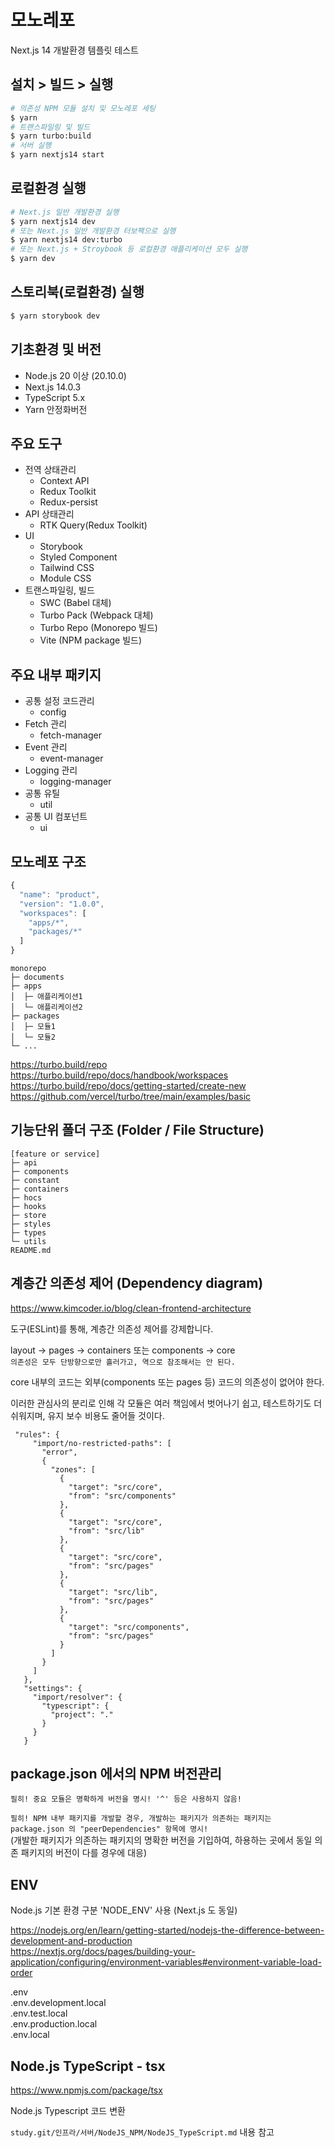 # 모노레포

Next.js 14 개발환경 템플릿 테스트

## 설치 > 빌드 > 실행

```bash
# 의존성 NPM 모듈 설치 및 모노레포 세팅
$ yarn
# 트랜스파일링 및 빌드
$ yarn turbo:build
# 서버 실행
$ yarn nextjs14 start
```

## 로컬환경 실행

```bash
# Next.js 일반 개발환경 실행
$ yarn nextjs14 dev
# 또는 Next.js 일반 개발환경 터보팩으로 실행
$ yarn nextjs14 dev:turbo
# 또는 Next.js + Stroybook 등 로컬환경 애플리케이션 모두 실행
$ yarn dev
```

## 스토리북(로컬환경) 실행

```bash
$ yarn storybook dev
```

## 기초환경 및 버전

- Node.js 20 이상 (20.10.0)
- Next.js 14.0.3
- TypeScript 5.x
- Yarn 안정화버전

## 주요 도구

- 전역 상태관리
  - Context API
  - Redux Toolkit
  - Redux-persist
- API 상태관리
  - RTK Query(Redux Toolkit)
- UI
  - Storybook
  - Styled Component
  - Tailwind CSS
  - Module CSS
- 트랜스파일링, 빌드
  - SWC (Babel 대체)
  - Turbo Pack (Webpack 대체)
  - Turbo Repo (Monorepo 빌드)
  - Vite (NPM package 빌드)

## 주요 내부 패키지

- 공통 설정 코드관리
  - config
- Fetch 관리
  - fetch-manager
- Event 관리
  - event-manager
- Logging 관리
  - logging-manager
- 공통 유틸
  - util
- 공통 UI 컴포넌트
  - ui

## 모노레포 구조

```javascript
{
  "name": "product",
  "version": "1.0.0",
  "workspaces": [
    "apps/*",
    "packages/*"
  ]
}
```

```
monorepo
├─ documents
├─ apps
│  ├─ 애플리케이션1
│  └─ 애플리케이션2
├─ packages
│  ├─ 모듈1
│  └─ 모듈2
└─ ...
```

https://turbo.build/repo  
https://turbo.build/repo/docs/handbook/workspaces  
https://turbo.build/repo/docs/getting-started/create-new  
https://github.com/vercel/turbo/tree/main/examples/basic

## 기능단위 폴더 구조 (Folder / File Structure)

```
[feature or service]
├─ api
├─ components
├─ constant
├─ containers
├─ hocs
├─ hooks
├─ store
├─ styles
├─ types
└─ utils
README.md
```

## 계층간 의존성 제어 (Dependency diagram)

https://www.kimcoder.io/blog/clean-frontend-architecture

도구(ESLint)를 통해, 계층간 의존성 제어를 강제합니다.

layout -> pages -> containers 또는 components -> core  
`의존성은 모두 단방향으로만 흘러가고, 역으로 참조해서는 안 된다.`

core 내부의 코드는 외부(components 또는 pages 등) 코드의 의존성이 없어야 한다.

이러한 관심사의 분리로 인해 각 모듈은 여러 책임에서 벗어나기 쉽고, 테스트하기도 더 쉬워지며, 유지 보수 비용도 줄어들 것이다.

```
 "rules": {
     "import/no-restricted-paths": [
       "error",
       {
         "zones": [
           {
             "target": "src/core",
             "from": "src/components"
           },
           {
             "target": "src/core",
             "from": "src/lib"
           },
           {
             "target": "src/core",
             "from": "src/pages"
           },
           {
             "target": "src/lib",
             "from": "src/pages"
           },
           {
             "target": "src/components",
             "from": "src/pages"
           }
         ]
       }
     ]
   },
   "settings": {
     "import/resolver": {
       "typescript": {
         "project": "."
       }
     }
   }
```

## package.json 에서의 NPM 버전관리

`필히! 중요 모듈은 명확하게 버전을 명시! '^' 등은 사용하지 않음!`

`필히! NPM 내부 패키지를 개발할 경우, 개발하는 패키지가 의존하는 패키지는 package.json 의 "peerDependencies" 항목에 명시!`  
(개발한 패키지가 의존하는 패키지의 명확한 버전을 기입하여, 하용하는 곳에서 동일 의존 패키지의 버전이 다를 경우에 대응)

## ENV

Node.js 기본 환경 구분 'NODE_ENV' 사용 (Next.js 도 동일)

https://nodejs.org/en/learn/getting-started/nodejs-the-difference-between-development-and-production  
https://nextjs.org/docs/pages/building-your-application/configuring/environment-variables#environment-variable-load-order

.env  
.env.development.local  
.env.test.local  
.env.production.local  
.env.local

## Node.js TypeScript - tsx

https://www.npmjs.com/package/tsx

Node.js Typescript 코드 변환

`study.git/인프라/서버/NodeJS_NPM/NodeJS_TypeScript.md` 내용 참고
